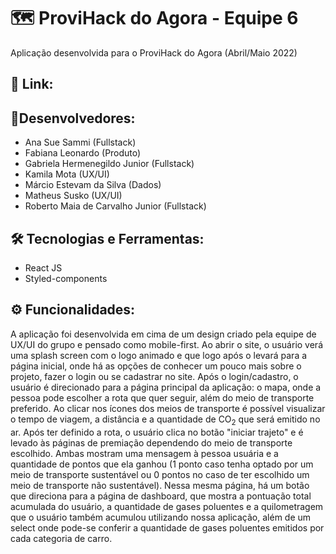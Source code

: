 # 🗺 ProviHack do Agora - Equipe 6
Aplicação desenvolvida para o ProviHack do Agora (Abril/Maio 2022)

## 🔗 Link: 

## 👥Desenvolvedores:
- Ana Sue Sammi (Fullstack)
- Fabiana Leonardo (Produto)
- Gabriela Hermenegildo Junior (Fullstack)
- Kamila Mota (UX/UI)
- Márcio Estevam da Silva (Dados)
- Matheus Susko (UX/UI)
- Roberto Maia de Carvalho Junior (Fullstack)

## 🛠 Tecnologias e Ferramentas:
- React JS
- Styled-components

## ⚙️ Funcionalidades: 
A aplicação foi desenvolvida em cima de um design criado pela equipe de UX/UI do grupo e pensado como mobile-first. Ao abrir o site, o usuário verá uma splash screen com o logo animado e que logo após o levará para a página inicial, onde há as opções de conhecer um pouco mais sobre o projeto, fazer o login ou se cadastrar no site. Após o login/cadastro, o usuário é direcionado para a página principal da aplicação: o mapa, onde a pessoa pode escolher a rota que quer seguir, além do meio de transporte preferido. Ao clicar nos ícones dos meios de transporte é possível visualizar o tempo de viagem, a distância e a quantidade de CO<sub>2</sub> que será emitido no ar. Após ter definido a rota, o usuário clica no botão "iniciar trajeto" e é levado às páginas de premiação dependendo do meio de transporte escolhido. Ambas mostram uma mensagem à pessoa usuária e a quantidade de pontos que ela ganhou (1 ponto caso tenha optado por um meio de transporte sustentável ou 0 pontos no caso de ter escolhido um meio de transporte não sustentável). Nessa mesma página, há um botão que direciona para a página de dashboard, que mostra a pontuação total acumulada do usuário, a quantidade de gases poluentes e a quilometragem que o usuário também acumulou utilizando nossa aplicação, além de um select onde pode-se conferir a quantidade de gases poluentes emitidos por cada categoria de carro.



